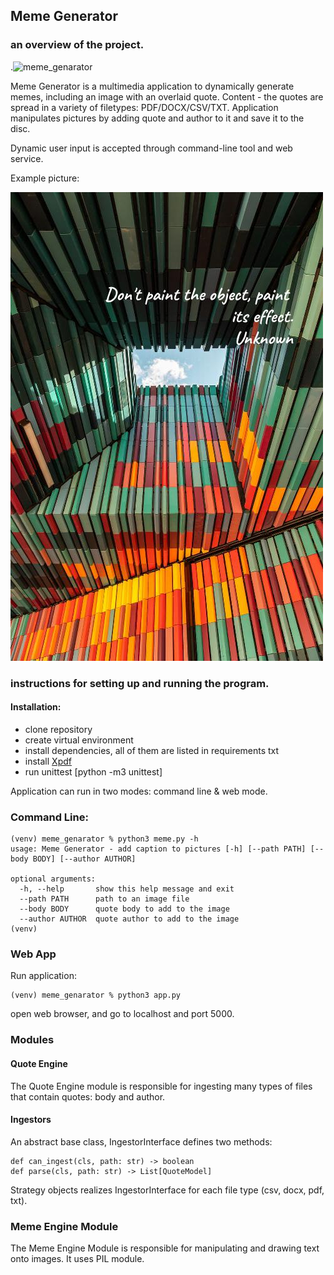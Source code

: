 ## Meme Generator

### an overview of the project.

.![meme_genarator](https://github.com/buniumasta/meme_genarator/actions/workflows/main.yml/badge.svg)

Meme Generator is a multimedia application to dynamically generate memes, including an image with an overlaid quote. Content - the quotes are spread in a variety of filetypes: PDF/DOCX/CSV/TXT. Application manipulates pictures by adding quote and author to it and save it to the disc.

Dynamic user input is accepted through command-line tool and web service.

Example picture:

![Alt text](./_data/example.jpeg?raw=true "Meme")

### instructions for setting up and running the program.

#### Installation:
  * clone repository
  * create virtual environment
  * install dependencies, all of them are listed in requirements txt 
  * install [Xpdf](https://www.xpdfreader.com/download.html)
  * run unittest [python -m3 unittest]

Application can run in two modes: command line & web mode.

### Command Line:

```
(venv) meme_genarator % python3 meme.py -h
usage: Meme Generator - add caption to pictures [-h] [--path PATH] [--body BODY] [--author AUTHOR]

optional arguments:
  -h, --help       show this help message and exit
  --path PATH      path to an image file
  --body BODY      quote body to add to the image
  --author AUTHOR  quote author to add to the image
(venv) 
```

### Web App

Run application: 

```
(venv) meme_genarator % python3 app.py
```
open web browser, and go to localhost and port 5000.



### Modules
#### Quote Engine
The Quote Engine module is responsible for ingesting many types of files that contain quotes: body and author.

#### Ingestors
An abstract base class, IngestorInterface defines two methods:
```
def can_ingest(cls, path: str) -> boolean
def parse(cls, path: str) -> List[QuoteModel]
```
Strategy objects realizes IngestorInterface for each file type (csv, docx, pdf, txt).

### Meme Engine Module
The Meme Engine Module is responsible for manipulating and drawing text onto images. It uses PIL module.
